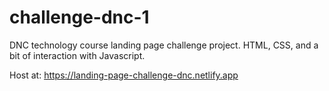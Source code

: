 # challenge-dnc-1
DNC technology course landing page challenge project. HTML, CSS, and a bit of interaction with Javascript.

Host at: https://landing-page-challenge-dnc.netlify.app